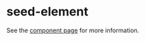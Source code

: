 seed-element
================

See the [component page](http://addyosmani.github.io/page-router) for more information.

